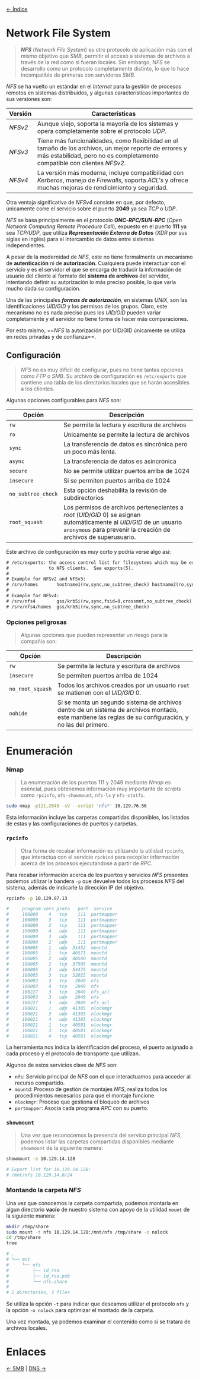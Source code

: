 [<- Índice](../../../Pentesting.md)
# Network File System

> ***NFS*** (*Network File System*) es otro protocolo de aplicación más con el mismo objetivo que *SMB*, permitir el acceso a sistemas de archivos a través de la red como si fueran locales. Sin embargo, *NFS* se desarrollo como un protocolo completamente distinto, lo que lo hace incompatible de primeras con servidores *SMB*.

*NFS* se ha vuelto un estándar en el *Internet* para la gestión de procesos remotos en sistemas distribuidos, y algunas características importantes de sus versiones son:

| Versión | Características                                                                                                                                                                     |
| ------- | ----------------------------------------------------------------------------------------------------------------------------------------------------------------------------------- |
| *NFSv2* | Aunque viejo, soporta la mayoría de los sistemas y opera completamente sobre el protocolo *UDP*.                                                                                    |
| *NFSv3* | Tiene más funcionalidades, como flexibilidad en el tamaño de los archivos, un mejor reporte de errores y más estabilidad, pero no es completamente compatible con clientes *NFSv2*. |
| *NFSv4* | La versión más moderna, incluye compatibilidad con *Kerberos*, manejo de *Firewalls*, soporta *ACL's* y ofrece muchas mejoras de rendicimiento y seguridad.                         |

Otra ventaja significativa de *NFSv4* consiste en que, por defecto, únicamente corre el servicio sobre el puerto **2049** ya sea *TCP* o *UDP*.

*NFS* se basa principalmente en el protocolo ***ONC-RPC/SUN-RPC*** (*Open Network Computing Remote Procedure Call*), expuesto en el puerto **111** ya sea *TCP/UDP*, que utiliza ***Representación Externa de Datos*** (*XDR* por sus siglas en inglés) para el intercambio de datos entre sistemas independientes.

A pesar de la modernidad de *NFS*, este no tiene formalmente un mecanismo de **autenticación** ni de **autorización**. Cualquiera puede interactuar con el servicio y es el servidor el que se encarga de traducir la información de usuario del cliente al formato del **sistema de archivos** del servidor, intentando definir su autorización lo más preciso posible, lo que varía mucho dada su configuración.

Una de las principales ***formas de autorización***, en sistemas *UNIX*, son las identificaciones *UID/GID* y los permisos de los grupos. Claro, este mecanismo no es nada preciso pues los *UID/GID* pueden variar completamente y el servidor no tiene forma de hacer más comparaciones.

Por esto mismo, ==*NFS* la autorización por UID/GID únicamente se utiliza en redes privadas y de confianza==.

## Configuración

> *NFS* no es muy dificil de configurar, pues no tiene tantas opciones como *FTP* o *SMB*. Su archivo de configuración es `/etc/exports` que contiene una tabla de los directorios locales que se harán accesibles a los clientes.

Algunas opciones configurables para *NFS* son:

| Opción             | Descripción                                                                                                                                                                             |
| ------------------ | --------------------------------------------------------------------------------------------------------------------------------------------------------------------------------------- |
| `rw`               | Se permite la lectura y escritura de archivos                                                                                                                                           |
| `ro`               | Unicamente se permite la lectura de archivos                                                                                                                                            |
| `sync`             | La transferencia de datos es sincrónica pero un poco más lenta.                                                                                                                         |
| `async`            | La transferencia de datos es asincrónica                                                                                                                                                |
| `secure`           | No se permite utilizar puertos arriba de 1024                                                                                                                                           |
| `insecure`         | Si se permiten puertos arriba de 1024                                                                                                                                                   |
| `no_subtree_check` | Esta opción deshabilita la revisión de subdirectorios                                                                                                                                   |
| `root_squash`      | Los permisos de archivos pertenecientes a *root* (*UID/GID* 0) se asignan automáticamente al *UID/GID* de un usuario `anonymous` para prevenir la creación de archivos de superusuario. |

Este archivo de configuración es muy corto y podría verse algo así:

```txt
# /etc/exports: the access control list for filesystems which may be exported
#               to NFS clients.  See exports(5).
#
# Example for NFSv2 and NFSv3:
# /srv/homes       hostname1(rw,sync,no_subtree_check) hostname2(ro,sync,no_subtree_check)
#
# Example for NFSv4:
# /srv/nfs4        gss/krb5i(rw,sync,fsid=0,crossmnt,no_subtree_check)
# /srv/nfs4/homes  gss/krb5i(rw,sync,no_subtree_check)
```

### Opciones peligrosas

> Algunas opciones que pueden representar un riesgo para la compañia son:

| Opción           | Descripción                                                                                                                                              |
| ---------------- | -------------------------------------------------------------------------------------------------------------------------------------------------------- |
| `rw`             | Se permite la lectura y escritura de archivos                                                                                                            |
| `insecure`       | Se permiten puertos arriba de 1024                                                                                                                       |
| `no_root_squash` | Todos los archivos creados por un usuario `root` se matienen con el *UID/GID* 0.                                                                         |
| `nohide`         | Si se monta un segundo sistema de archivos dentro de un sistema de archivos montado, este mantiene las reglas de su configuración, y no las del primero. |

# Enumeración

### Nmap

> La enumeración de los puertos 111 y 2049 mediante *Nmap* es esencial, pues obtenemos información muy importante de *scripts* como `rpcinfo`, `nfs-showmount`, `nfs-ls` y `nfs-statfs`.

```bash
sudo nmap -p111,2049 -sV --script 'nfs*' 10.129.76.56
```

Esta información incluye las carpetas compartidas disponibles, los listados de estas y las configuraciones de puertos y carpetas.

### `rpcinfo`

> Otra forma de recabar información es utilizando la utilidad `rpcinfo`, que interactua con el servicio `rpcbind` para recopilar información acerca de los procesos ejecutandose a partir de *RPC*.

Para recabar información acerca de los puertos y servicios *NFS* presentes podemos utilizar la bandera `-p` que devuelve todos los procesos *NFS* del sistema, además de indicarle la dirección IP del objetivo.

```bash
rpcinfo -p 10.129.87.13

#     program vers proto   port  service
#     100000    4   tcp    111  portmapper
#     100000    3   tcp    111  portmapper
#     100000    2   tcp    111  portmapper
#     100000    4   udp    111  portmapper
#     100000    3   udp    111  portmapper
#     100000    2   udp    111  portmapper
#     100005    1   udp  51452  mountd
#     100005    1   tcp  46571  mountd
#     100005    2   udp  40580  mountd
#     100005    2   tcp  37505  mountd
#     100005    3   udp  54475  mountd
#     100005    3   tcp  52025  mountd
#     100003    3   tcp   2049  nfs
#     100003    4   tcp   2049  nfs
#     100227    3   tcp   2049  nfs_acl
#     100003    3   udp   2049  nfs
#     100227    3   udp   2049  nfs_acl
#     100021    1   udp  41385  nlockmgr
#     100021    3   udp  41385  nlockmgr
#     100021    4   udp  41385  nlockmgr
#     100021    1   tcp  40581  nlockmgr
#     100021    3   tcp  40581  nlockmgr
#     100021    4   tcp  40581  nlockmgr
```

La herramienta nos indica la identificación del proceso, el puerto asignado a cada proceso y el protocolo de transporte que utilizan.

Algunos de estos servicios clave de *NFS* son:

- `nfs`: Servicio principal de *NFS* con el que interactuamos para acceder al recurso compartido.
- `mountd`: Proceso de gestión de montajes *NFS*, realiza todos los procedimientos necesarios para que el montaje funcione
- `nlockmgr`: Proceso que gestiona el bloqueo de archivos
- `portmapper`: Asocia cada programa *RPC* con su puerto.

### `showmount`

> Una vez que reconocemos la presencia del servico principal *NFS*, podemos listar las carpetas compartidas disponibles mediante `showmount` de la siguiente manera:

```bash
showmount -e 10.129.14.128

# Export list for 10.129.14.128:
# /mnt/nfs 10.129.14.0/24
```

### Montando la carpeta *NFS*

Una vez que conocemos la carpeta compartida, podemos montarla en algun directorio **vacío** de nuestro sistema con apoyo de la utilidad `mount` de la siguiente manera:

```bash
mkdir /tmp/share
sudo mount -t nfs 10.129.14.128:/mnt/nfs /tmp/share -o nolock
cd /tmp/share
tree

# .
# └── mnt
#     └── nfs
#         ├── id_rsa
#         ├── id_rsa.pub
#         └── nfs.share
# 
# 2 directories, 3 files
```

Se utiliza la opción `-t` para indicar que deseamos utilizar el protocolo `nfs` y la opción `-o nolock` para optimizar el montado de la carpeta.

Una vez montada, ya podemos examinar el contenido como si se tratara de archivos locales.

# Enlaces

[<- SMB](SMB.md) | [DNS ->](DNS.md)